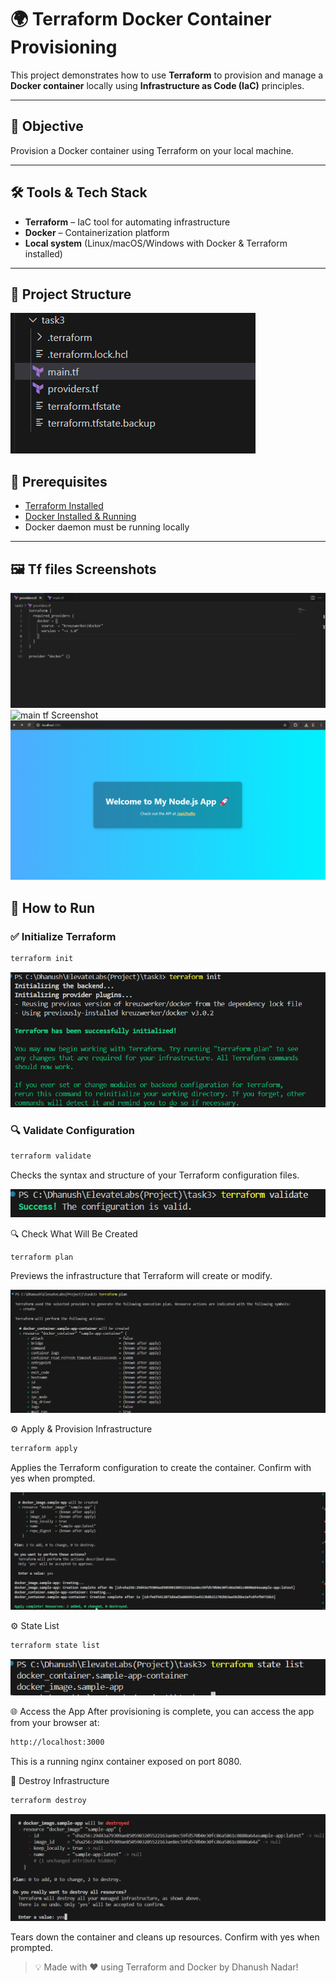# 🌍 Terraform Docker Container Provisioning

This project demonstrates how to use **Terraform** to provision and manage a **Docker container** locally using **Infrastructure as Code (IaC)** principles.

---

## 🚀 Objective

Provision a Docker container using Terraform on your local machine.

---

## 🛠️ Tools & Tech Stack

- **Terraform** – IaC tool for automating infrastructure
- **Docker** – Containerization platform
- **Local system** (Linux/macOS/Windows with Docker & Terraform installed)

---

## 📁 Project Structure

![Project-structure Screenshot](images/project-structure.png)

## 🔧 Prerequisites

- [Terraform Installed](https://developer.hashicorp.com/terraform/downloads)
- [Docker Installed & Running](https://docs.docker.com/get-docker/)
- Docker daemon must be running locally

---

## 🖼️ Tf files Screenshots

![providerstf Screenshot](images/providerstf.png)
![main tf Screenshot](images/mainttf.png)
![main page Screenshot](images/main.png)

## 🚀 How to Run


### ✅ Initialize Terraform

```bash
terraform init
```

![init Screenshot](images/init.png)


### 🔍 Validate Configuration

```bash
terraform validate
```
Checks the syntax and structure of your Terraform configuration files.

![validate Screenshot](images/validate.png)

🔍 Check What Will Be Created
```bash
terraform plan
```
Previews the infrastructure that Terraform will create or modify.

![plan Screenshot](images/plan.png)

⚙️ Apply & Provision Infrastructure

```bash
terraform apply
```
Applies the Terraform configuration to create the container. Confirm with yes when prompted.

![apply Screenshot](images/apply.png)

⚙️ State List

```bash
terraform state list
```

![state Screenshot](images/state.png)

🌐 Access the App
After provisioning is complete, you can access the app from your browser at:

```bash
http://localhost:3000
```
This is a running nginx container exposed on port 8080.


🧼 Destroy Infrastructure

```bash
terraform destroy
```

![destroy Screenshot](images/destroy.png)

Tears down the container and cleans up resources. Confirm with yes when prompted.


> 💡 Made with ❤️ using Terraform and Docker by Dhanush Nadar!
